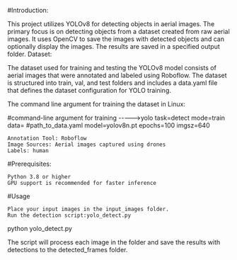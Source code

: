 #Introduction:

This project utilizes YOLOv8 for detecting objects in aerial images. The primary focus is on detecting objects from a dataset created from raw aerial images. It uses OpenCV to save the images with detected objects and can optionally display the images. The results are saved in a specified output folder.
Dataset:

The dataset used for training and testing the YOLOv8 model consists of aerial images that were annotated and labeled using Roboflow. The dataset is structured into train, val, and test folders and includes a data.yaml file that defines the dataset configuration for YOLO training.

The command line argument for training the dataset in Linux:

#command-line argument for training 
----->yolo task=detect mode=train data= #path_to_data.yaml model=yolov8n.pt epochs=100 imgsz=640

    Annotation Tool: Roboflow
    Image Sources: Aerial images captured using drones
    Labels: human

#Prerequisites:

    Python 3.8 or higher
    GPU support is recommended for faster inference 


#Usage

    Place your input images in the input_images folder.
    Run the detection script:yolo_detect.py

python yolo_detect.py

The script will process each image in the folder and save the results with detections to the detected_frames folder.


